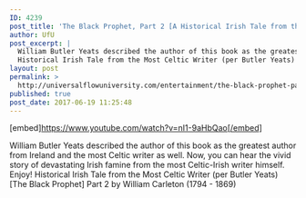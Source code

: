 ```yaml
---
ID: 4239
post_title: 'The Black Prophet, Part 2 [A Historical Irish Tale from the Most Celtic Writer (per Yeats)]'
author: UfU
post_excerpt: |
  William Butler Yeats described the author of this book as the greatest author from Ireland and the most Celtic writer as well. Now, you can hear the vivid story of devastating Irish famine from the most Celtic-Irish writer himself. Enjoy!
  Historical Irish Tale from the Most Celtic Writer (per Butler Yeats) [The Black Prophet] Part 2 by William Carleton (1794 - 1869)
layout: post
permalink: >
  http://universalflowuniversity.com/entertainment/the-black-prophet-part-2-a-historical-irish-tale-from-the-most-celtic-writer-per-yeats/
published: true
post_date: 2017-06-19 11:25:48
---
```

[embed]https://www.youtube.com/watch?v=nI1-9aHbQao[/embed]<br>
<p>William Butler Yeats described the author of this book as the greatest author from Ireland and the most Celtic writer as well. Now, you can hear the vivid story of devastating Irish famine from the most Celtic-Irish writer himself. Enjoy!
Historical Irish Tale from the Most Celtic Writer (per Butler Yeats) [The Black Prophet] Part 2 by William Carleton (1794 - 1869)</p>